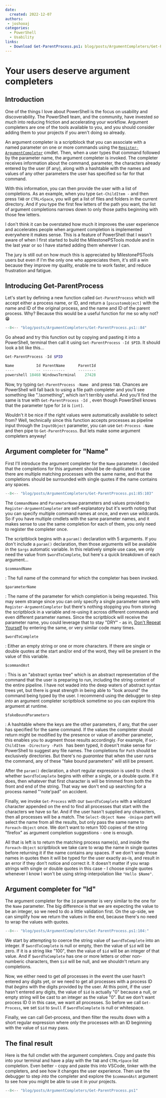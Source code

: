 ```yaml
---
date:
  created: 2022-12-07
authors:
 - joshooaj
categories:
  - PowerShell
  - Usability
links:
  - Download Get-ParentProcess.ps1: blog/posts/ArgumentCompleters/Get-ParentProcess.ps1
---
```


# Your users deserve argument completers

## Introduction

One of the things I love about PowerShell is the focus on usability and
discoverability. The PowerShell team, and the community, have invested _so much_
into reducing friction and accelerating your workflow. Argument completers are
one of the tools available to you, and you should consider adding them to your
projects if you aren't doing so already.

<!-- more -->

An argument completer is a scriptblock that you can associate with a named
parameter on one or more commands using the [`Register-ArgumentCompleter`](https://learn.microsoft.com/en-us/powershell/module/microsoft.powershell.core/register-argumentcompleter?view=powershell-7.3) cmdlet.
Then, when a user types that command followed by the parameter name, the
argument completer is invoked. The completer receives information about the
command, parameter, the characters already entered by the user (if any), along
with a hashtable with the names and values of any other parameters the user has
specified so far for that command.

With this information, you can then provide the user with a list of completions.
As an example, when you type `Get-ChildItem -` and then press `TAB` or
`CTRL+Space`, you will get a list of files and folders in the current directory.
And if you type the first few letters of the path you want, the list of argument
completions narrows down to only those paths beginning with those few letters.

I don't think it can be overstated how much it improves the user experience and
accelerates people when argument completion is implemented everywhere it makes
sense. This is a feature of PowerShell that I wasn't aware of when I first
started to build the MilestonePSTools module and in the last year or so I have
started adding them wherever I can.

The jury is still out on how much this is appreciated by MilestonePSTools users
but even if I'm the only one who appreciates them, it's still a win because they
improve my quality, enable me to work faster, and reduce frustration and
fatigue.

## Introducing Get-ParentProcess

Let's start by defining a new function called `Get-ParentProcess` which will
accept either a process name, or ID, and return a `[pscustomobject]` with the
name and ID of the original process, and the name and ID of the parent process.
Why? Because this would be a useful function for me so why not? 😁

```powershell linenums="1"
--8<-- "blog/posts/ArgumentCompleters/Get-ParentProcess.ps1::84"
```

Go ahead and try this function out by copying and pasting it into a PowerShell,
terminal then call it using `Get-ParentProcess -Id $PID`. It should look a bit
like this...

```powershell
Get-ParentProcess -Id $PID

Name          Id ParentName      ParentId
----          -- ----------      --------
powershell 18468 WindowsTerminal    27428
```

Now, try typing `Get-ParentProcess -Name ` and press `TAB`. Chances are PowerShell
will fall back to using a file path completer and you'll see something like
".\something", which isn't terribly useful. And you'll find the same is true with
`Get-ParentProcess -Id `, even though PowerShell knows that the parameter type
for `Id` is `[int]`.

Wouldn't it be nice if the right values were automatically available to select
from? Well, technically since this function accepts processes as pipeline input
through the `InputObject` parameter, you can use `Get-Process -Name ` and then
pipe to `Get-ParentProcess`. But lets make some argument completers anyway!

## Argument completer for "Name"

First I'll introduce the argument completer for the `Name` parameter. I decided
that the completions for this argument should be de-duplicated in case there are
multiple matching processes with the same name, and that the completions should
be surrounded with single quotes if the name contains any spaces.

```powershell linenums="1"
--8<-- "blog/posts/ArgumentCompleters/Get-ParentProcess.ps1:85:103"
```

The `CommandName` and `ParameterName` parameters and values provided to
`Register-ArgumentCompleter` are self-explanatory but it's worth noting that you
can specify multiple command names at once, and even use wildcards. So if you
have multiple cmdlets with the same parameter names, and it makes sense to use
the same completion for each of them, you only need to register the completer
once.

The scriptblock begins with a `param()` declaration with 5 arguments. If you
don't include a `param()` declaration, then those arguments will be available
in the `$args` automatic variable. In this relatively simple use case, we only
need the value from `$wordToComplete`, but here's a quick breakdown of each
argument...

`$commandName`

:   The full name of the command for which the completer has been invoked.

`$parameterName`

:   The name of the parameter for which completion is being requested. This may
    seem strange since you can only specify a single parameter name with
    `Register-ArgumentCompleter` but there's nothing stopping you from storing
    the scriptblock in a variable and re-using it across different commands and
    even different parameter names. Since the scriptblock will receive the
    parameter name, you could leverage that to stay "DRY" - as in, [Don't Repeat
    Yourself](https://en.wikipedia.org/wiki/Don%27t_repeat_yourself) by entering
    the same, or very similar code many times.

`$wordToComplete`

:   Either an empty string or one or more characters. If there are single or
    double quotes at the start and/or end of the word, they will be present in
    the value of this variable.

`$commandAst`

:   This is an "abstract syntax tree" which is an abstract representation of
    the command that the user is preparing to run, including the string content
    of the entire pipeline. I have not waded into the deep waters of abstract
    syntax trees yet, but there is great strength in being able to "look around"
    the command being typed by the user. I recommend using the debugger to step
    _into_ an argument completer scriptblock sometime so you can explore this
    argument at runtime.

`$fakeBoundParameters`

:   A hashtable where the keys are the other parameters, if any, that the user
    has specified for the same command. If the values the completer should
    return might be modified by the presence or value of another parameter, this
    enables you to augment those results accordingly. For example, if
    `Get-ChildItem -Directory -Path ` has been typed, it doesn't make sense for
    PowerShell to suggest any file names. The completions for `Path` should be
    exclusively directories. But there's no _guarantee_ that when the user runs
    the command, any of these "fake bound parameters" will still be present.

After the `param()` declaration, a short regular expression is used to check
whether `$wordToComplete` begins with either a single, or a double quote. If it
does, then whatever that first character is will be trimmed from both the front
and end of the string. That way we don't end up searching for a process named
"'note'pad" on accident.

Finally, we invoke `Get-Process` with our `$wordToComplete` with a wildcard
character appended on the end to find all processes that start with the characters
we have so far. And if the user hasn't supplied any characters, then all processes
will be a match. The `Select-Object Name -Unique` part will select the name from
all the results, but only pass the same name to `Foreach-Object` once. We don't
want to return 100 copies of the string "firefox" as argument completion
suggestions - one is enough.

All that is left is to return the matching process name(s), and inside the
`Foreach-Object` scriptblock we take care to wrap the name in single quotes before
returning it if the name contains any spaces. If we don't wrap those names in
quotes then it will be typed for the user exactly as-is, and result in an error
if they don't notice and correct it. It doesn't matter if you wrap strings with
single or double quotes in this case - I choose single quotes whenever I know
I won't be using string-interpolation like `"Hello $Name"`.

## Argument completer for "Id"

The argument completer for the `Id` parameter is very similar to the one for the
`Name` parameter. The big difference is that we are expecting the value to be an
integer, so we need to do a little validation first. On the up-side, we can
simplify how we return the values in the end, because there's no need to wrap
the values with quotes.

```powershell linenums="1"
--8<-- "blog/posts/ArgumentCompleters/Get-ParentProcess.ps1:104:"
```

We start by attempting to coerce the string value of `$wordToComplete` into an
integer. If `$wordToComplete` is null or empty, then the value of `$id` will be
zero. If it is a string like "100", then the value of `$id` will be an integer
of that value. And if `$wordToComplete` has one or more letters or other
non-numberic characters, then `$id` will be null, and we shouldn't return any
completions.

Now, we either need to get _all_ processes in the event the user hasn't entered
any digits yet, or we need to get all processes with a process ID that _begins_
with the digits provided by the user. At this point, if the user hasn't entered
any digits, the value of `$id` is actually "0" because a null, or empty string
will be cast to an integer as the value "0". But we don't want process ID 0 in
this case, we want all processes. So before we call `Get-Process`, we set `$id`
to `$null` if `$wordToComplete` is null or whitespace.

Finally, we can call Get-process, and then filter the results down with a short
regular expression where only the processes with an ID beginning with the value
of `$id` may pass.

## The final result

Here is the full cmdlet with the argument completers. Copy and paste this into
your terminal and have a play with the `TAB` and `CTRL+Space` list completion.
Even better - copy and paste this into VSCode, tinker with the completers, and
see how it changes the user experience. Then use the debugger to step _into_ the
completer and explore the `$commandAst` argument to see how you might be able
to use it in your projects.

```powershell linenums="1"
--8<-- "blog/posts/ArgumentCompleters/Get-ParentProcess.ps1"
```
